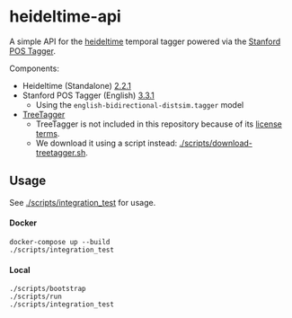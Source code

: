 # heideltime-api

A simple API for the [heideltime](https://github.com/HeidelTime/heideltime/) temporal tagger powered via the [Stanford POS Tagger](https://nlp.stanford.edu/software/tagger.html).

Components:
- Heideltime (Standalone) [2.2.1](https://github.com/HeidelTime/heideltime/releases/tag/VERSION2.2.1)
- Stanford POS Tagger (English) [3.3.1](https://nlp.stanford.edu/software/stanford-postagger-full-2014-01-04.zip)
	- Using the `english-bidirectional-distsim.tagger` model
- [TreeTagger](http://www.cis.uni-muenchen.de/~schmid/tools/TreeTagger/)
	- TreeTagger is not included in this repository because of its [license terms](http://www.cis.uni-muenchen.de/~schmid/tools/TreeTagger/Tagger-Licence).
	- We download it using a script instead: [./scripts/download-treetagger.sh](./scripts/download-treetagger.sh).

## Usage

See [./scripts/integration_test](./scripts/integration_test) for usage.

#### Docker

```
docker-compose up --build
./scripts/integration_test
```

#### Local
```
./scripts/bootstrap
./scripts/run
./scripts/integration_test
```
